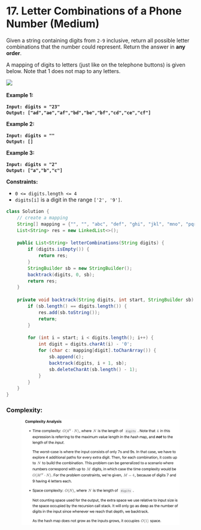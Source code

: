 # 17. Letter Combinations of a Phone Number (Medium)

Given a string containing digits from `2-9` inclusive, return all possible letter combinations that the number could represent. Return the answer in **any order**.

A mapping of digits to letters (just like on the telephone buttons) is given below. Note that 1 does not map to any letters.

![](https://assets.leetcode.com/uploads/2022/03/15/1200px-telephone-keypad2svg.png)

**Example 1:**

<pre><code><strong>Input: digits = "23"
</strong><strong>Output: ["ad","ae","af","bd","be","bf","cd","ce","cf"]
</strong></code></pre>

**Example 2:**

<pre><code><strong>Input: digits = ""
</strong><strong>Output: []
</strong></code></pre>

**Example 3:**

<pre><code><strong>Input: digits = "2"
</strong><strong>Output: ["a","b","c"]
</strong></code></pre>

**Constraints:**

* `0 <= digits.length <= 4`
* `digits[i]` is a digit in the range `['2', '9']`.



```java
class Solution {
    // create a mapping
    String[] mapping = {"", "", "abc", "def", "ghi", "jkl", "mno", "pqrs", "tuv", "wxyz"};
    List<String> res = new LinkedList<>();

    public List<String> letterCombinations(String digits) {
        if (digits.isEmpty()) {
            return res;
        }
        StringBuilder sb = new StringBuilder();
        backtrack(digits, 0, sb);
        return res;
    }

    private void backtrack(String digits, int start, StringBuilder sb) {
        if (sb.length() == digits.length()) {
            res.add(sb.toString());
            return;
        }

        for (int i = start; i < digits.length(); i++) {
            int digit = digits.charAt(i) - '0';
            for (char c: mapping[digit].toCharArray()) {
                sb.append(c);
                backtrack(digits, i + 1, sb);
                sb.deleteCharAt(sb.length() - 1);
            }
        }
    }
}
```

### Complexity:

<figure><img src="../../../.gitbook/assets/image (19).png" alt="" width="563"><figcaption></figcaption></figure>
